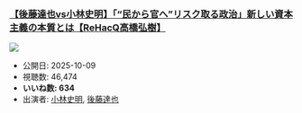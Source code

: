 ### [【後藤達也vs小林史明】「“民から官へ”リスク取る政治」新しい資本主義の本質とは【ReHacQ高橋弘樹】](https://www.youtube.com/watch?v=yX5qlsU1xTo)
[![](https://img.youtube.com/vi/yX5qlsU1xTo/sddefault.jpg)](https://www.youtube.com/watch?v=yX5qlsU1xTo)
-   公開日: 2025-10-09
-   視聴数: 46,474
-   **いいね数: 634**
-   出演者: [小林史明](/rehacq_fan/people/小林史明 "wikilink"), [後藤達也](/rehacq_fan/people/後藤達也 "wikilink")
